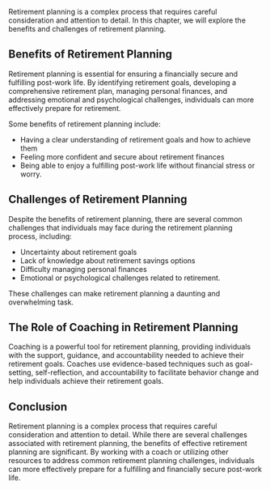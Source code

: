 
Retirement planning is a complex process that requires careful consideration and attention to detail. In this chapter, we will explore the benefits and challenges of retirement planning.

Benefits of Retirement Planning
-------------------------------

Retirement planning is essential for ensuring a financially secure and fulfilling post-work life. By identifying retirement goals, developing a comprehensive retirement plan, managing personal finances, and addressing emotional and psychological challenges, individuals can more effectively prepare for retirement.

Some benefits of retirement planning include:

* Having a clear understanding of retirement goals and how to achieve them
* Feeling more confident and secure about retirement finances
* Being able to enjoy a fulfilling post-work life without financial stress or worry.

Challenges of Retirement Planning
---------------------------------

Despite the benefits of retirement planning, there are several common challenges that individuals may face during the retirement planning process, including:

* Uncertainty about retirement goals
* Lack of knowledge about retirement savings options
* Difficulty managing personal finances
* Emotional or psychological challenges related to retirement.

These challenges can make retirement planning a daunting and overwhelming task.

The Role of Coaching in Retirement Planning
-------------------------------------------

Coaching is a powerful tool for retirement planning, providing individuals with the support, guidance, and accountability needed to achieve their retirement goals. Coaches use evidence-based techniques such as goal-setting, self-reflection, and accountability to facilitate behavior change and help individuals achieve their retirement goals.

Conclusion
----------

Retirement planning is a complex process that requires careful consideration and attention to detail. While there are several challenges associated with retirement planning, the benefits of effective retirement planning are significant. By working with a coach or utilizing other resources to address common retirement planning challenges, individuals can more effectively prepare for a fulfilling and financially secure post-work life.
